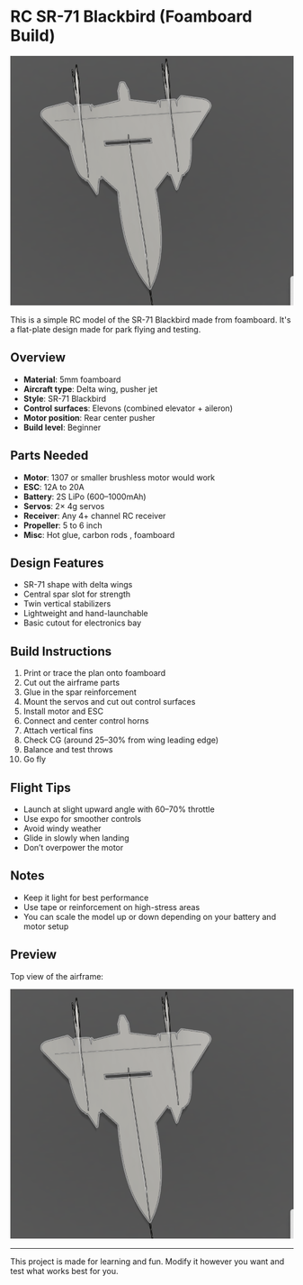 # RC SR-71 Blackbird (Foamboard Build)
![Top View](/topview.png) </br>


This is a simple RC model of the SR-71 Blackbird made from foamboard. It's a flat-plate design made for park flying and testing.

## Overview

- **Material**: 5mm foamboard  
- **Aircraft type**: Delta wing, pusher jet  
- **Style**: SR-71 Blackbird  
- **Control surfaces**: Elevons (combined elevator + aileron)  
- **Motor position**: Rear center pusher  
- **Build level**: Beginner 
## Parts Needed

- **Motor**: 1307 or smaller brushless motor would work
- **ESC**: 12A to 20A  
- **Battery**: 2S LiPo (600–1000mAh)  
- **Servos**: 2× 4g servos  
- **Receiver**: Any 4+ channel RC receiver  
- **Propeller**: 5 to 6 inch  
- **Misc**: Hot glue, carbon rods , foamboard  

## Design Features

- SR-71 shape with delta wings  
- Central spar slot for strength  
- Twin vertical stabilizers  
- Lightweight and hand-launchable  
- Basic cutout for electronics bay  

## Build Instructions

1. Print or trace the plan onto foamboard  
2. Cut out the airframe parts  
3. Glue in the spar reinforcement  
4. Mount the servos and cut out control surfaces  
5. Install motor and ESC  
6. Connect and center control horns  
7. Attach vertical fins  
8. Check CG (around 25–30% from wing leading edge)  
9. Balance and test throws  
10. Go fly  

## Flight Tips

- Launch at slight upward angle with 60–70% throttle  
- Use expo for smoother controls  
- Avoid windy weather  
- Glide in slowly when landing  
- Don’t overpower the motor  

## Notes

- Keep it light for best performance  
- Use tape or reinforcement on high-stress areas  
- You can scale the model up or down depending on your battery and motor setup  

## Preview

Top view of the airframe:

![Top View](/topview.png)

---

This project is made for learning and fun. Modify it however you want and test what works best for you.
